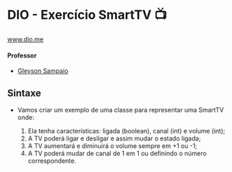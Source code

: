 # DIO - Exercício SmartTV 📺
www.dio.me

#### Professor
- [Gleyson Sampaio](https://github.com/glysns)

## Sintaxe 
  * Vamos criar um exemplo de uma classe para representar uma SmartTV onde:
  
    1. Ela tenha características: ligada (boolean), canal (int) e volume (int);
    2. A TV poderá ligar e desligar e assim mudar o estado ligada;
    3. A TV aumentará e diminuirá o volume sempre em +1 ou -1;
    4. A TV poderá mudar de canal de 1 em 1 ou definindo o número correspondente.
